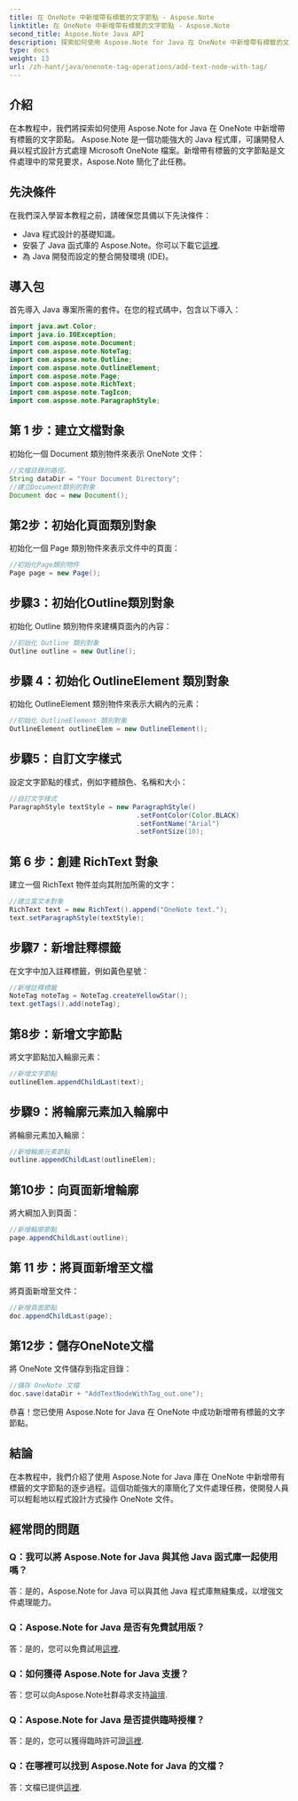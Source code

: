 ```yaml
---
title: 在 OneNote 中新增帶有標籤的文字節點 - Aspose.Note
linktitle: 在 OneNote 中新增帶有標籤的文字節點 - Aspose.Note
second_title: Aspose.Note Java API
description: 探索如何使用 Aspose.Note for Java 在 OneNote 中新增帶有標籤的文字節點。簡單、有效率且對開發人員友善。立即下載庫！
type: docs
weight: 13
url: /zh-hant/java/onenote-tag-operations/add-text-node-with-tag/
---
```

## 介紹
在本教程中，我們將探索如何使用 Aspose.Note for Java 在 OneNote 中新增帶有標籤的文字節點。 Aspose.Note 是一個功能強大的 Java 程式庫，可讓開發人員以程式設計方式處理 Microsoft OneNote 檔案。新增帶有標籤的文字節點是文件處理中的常見要求，Aspose.Note 簡化了此任務。
## 先決條件
在我們深入學習本教程之前，請確保您具備以下先決條件：
- Java 程式設計的基礎知識。
- 安裝了 Java 函式庫的 Aspose.Note。你可以下載它[這裡](https://releases.aspose.com/note/java/).
- 為 Java 開發而設定的整合開發環境 (IDE)。
## 導入包
首先導入 Java 專案所需的套件。在您的程式碼中，包含以下導入：
```java
import java.awt.Color;
import java.io.IOException;
import com.aspose.note.Document;
import com.aspose.note.NoteTag;
import com.aspose.note.Outline;
import com.aspose.note.OutlineElement;
import com.aspose.note.Page;
import com.aspose.note.RichText;
import com.aspose.note.TagIcon;
import com.aspose.note.ParagraphStyle;
```
## 第 1 步：建立文檔對象
初始化一個 Document 類別物件來表示 OneNote 文件：
```java
//文檔目錄的路徑。
String dataDir = "Your Document Directory";
//建立Document類別的對象
Document doc = new Document();
```
## 第2步：初始化頁面類別對象
初始化一個 Page 類別物件來表示文件中的頁面：
```java
//初始化Page類別物件
Page page = new Page();
```
## 步驟3：初始化Outline類別對象
初始化 Outline 類別物件來建構頁面內的內容：
```java
//初始化 Outline 類別對象
Outline outline = new Outline();
```
## 步驟 4：初始化 OutlineElement 類別對象
初始化 OutlineElement 類別物件來表示大綱內的元素：
```java
//初始化 OutlineElement 類別對象
OutlineElement outlineElem = new OutlineElement();
```
## 步驟5：自訂文字樣式
設定文字節點的樣式，例如字體顏色、名稱和大小：
```java
//自訂文字樣式
ParagraphStyle textStyle = new ParagraphStyle()
                                .setFontColor(Color.BLACK)
                                .setFontName("Arial")
                                .setFontSize(10);
```
## 第 6 步：創建 RichText 對象
建立一個 RichText 物件並向其附加所需的文字：
```java
//建立富文本對象
RichText text = new RichText().append("OneNote text.");
text.setParagraphStyle(textStyle);
```
## 步驟7：新增註釋標籤
在文字中加入註釋標籤，例如黃色星號：
```java
//新增註釋標籤
NoteTag noteTag = NoteTag.createYellowStar();
text.getTags().add(noteTag);
```
## 第8步：新增文字節點
將文字節點加入輪廓元素：
```java
//新增文字節點
outlineElem.appendChildLast(text);
```
## 步驟9：將輪廓元素加入輪廓中
將輪廓元素加入輪廓：
```java
//新增輪廓元素節點
outline.appendChildLast(outlineElem);
```
## 第10步：向頁面新增輪廓
將大綱加入到頁面：
```java
//新增輪廓節點
page.appendChildLast(outline);
```
## 第 11 步：將頁面新增至文檔
將頁面新增至文件：
```java
//新增頁面節點
doc.appendChildLast(page);
```
## 第12步：儲存OneNote文檔
將 OneNote 文件儲存到指定目錄：
```java
//儲存 OneNote 文檔
doc.save(dataDir + "AddTextNodeWithTag_out.one");
```
恭喜！您已使用 Aspose.Note for Java 在 OneNote 中成功新增帶有標籤的文字節點。
## 結論
在本教程中，我們介紹了使用 Aspose.Note for Java 庫在 OneNote 中新增帶有標籤的文字節點的逐步過程。這個功能強大的庫簡化了文件處理任務，使開發人員可以輕鬆地以程式設計方式操作 OneNote 文件。
## 經常問的問題
### Q：我可以將 Aspose.Note for Java 與其他 Java 函式庫一起使用嗎？
答：是的，Aspose.Note for Java 可以與其他 Java 程式庫無縫集成，以增強文件處理能力。
### Q：Aspose.Note for Java 是否有免費試用版？
答：是的，您可以免費試用[這裡](https://releases.aspose.com/).
### Q：如何獲得 Aspose.Note for Java 支援？
答：您可以向Aspose.Note社群尋求支持[論壇](https://forum.aspose.com/c/note/28).
### Q：Aspose.Note for Java 是否提供臨時授權？
答：是的，您可以獲得臨時許可證[這裡](https://purchase.aspose.com/temporary-license/).
### Q：在哪裡可以找到 Aspose.Note for Java 的文檔？
答：文檔已提供[這裡](https://reference.aspose.com/note/java/).
